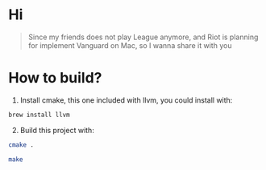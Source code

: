 # Hi
>Since my friends does not play League anymore, and Riot is planning for implement Vanguard on Mac, so I wanna share it with you
# How to build?
1. Install cmake, this one included with llvm, you could install with:
```bash
brew install llvm
```
2. Build this project with:
```bash
cmake .
```
```bash
make
```
